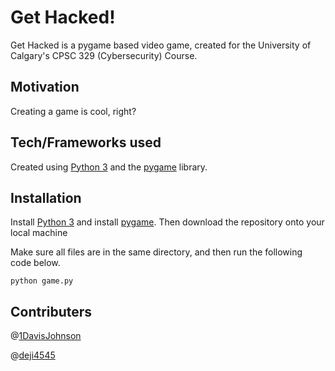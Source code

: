 # Get Hacked!

Get Hacked is a pygame based video game, created for the University of Calgary's CPSC 329 (Cybersecurity) Course.

## Motivation

Creating a game is cool, right?


## Tech/Frameworks used

Created using [Python 3](https://www.python.org/downloads/) and the [pygame](https://www.pygame.org/news) library.

## Installation
Install [Python 3](https://www.python.org/downloads/) and install [pygame](https://www.pygame.org/news). Then download the repository onto your local machine  
  
Make sure all files are in the same directory, and then run the following code below.
```
python game.py
```


## Contributers
@[1DavisJohnson](https://github.com/1DavisJohnson)

@[deji4545](https://github.com/deji4545)
